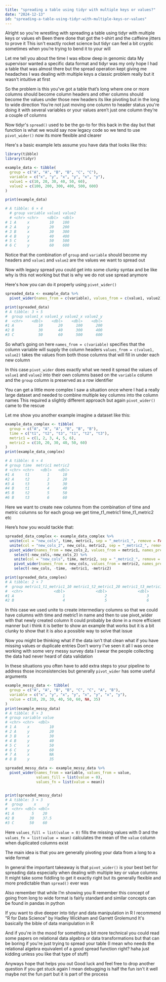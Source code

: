 ```yaml
---
title: "spreading a table using tidyr with multiple keys or values?"
date: "2024-12-13"
id: "spreading-a-table-using-tidyr-with-multiple-keys-or-values"
---
```


Alright so you're wrestling with spreading a table using tidyr with multiple keys or values eh Been there done that got the t-shirt and the caffeine jitters to prove it This isn't exactly rocket science but tidyr can feel a bit cryptic sometimes when you’re trying to bend it to your will

Let me tell you about the time I was elbow deep in genomic data My supervisor wanted a specific data format and tidyr was my only hope I had a table that was almost there but the spread operation kept giving me headaches I was dealing with multiple keys a classic problem really but it wasn't intuitive at first

So the problem is this you’ve got a table that’s long where one or more columns should become column headers and other columns should become the values under those new headers its like pivoting but in the long to wide direction You’re not just moving one column to header status you're doing it with several variables or your values aren’t just one column they’re a couple of columns

Now tidyr's `spread()` used to be the go-to for this back in the day but that function is what we would say now legacy code so we tend to use `pivot_wider()` now its more flexible and clearer

Here's a basic example lets assume you have data that looks like this:

```r
library(tibble)
library(tidyr)

example_data <- tibble(
  group = c("A", "A", "B", "B", "C", "C"),
  variable = c("x", "y", "x", "y", "x", "y"),
  value1 = c(10, 20, 30, 40, 50, 60),
  value2 = c(100, 200, 300, 400, 500, 600)
)

print(example_data)

# A tibble: 6 × 4
  # group variable value1 value2
  # <chr> <chr>    <dbl>  <dbl>
# 1 A     x         10    100
# 2 A     y         20    200
# 3 B     x         30    300
# 4 B     y         40    400
# 5 C     x         50    500
# 6 C     y         60    600
```
Notice that the combination of `group` and `variable` should become my headers and `value1` and `value2` are the values we want to spread out

Now with legacy spread you could get into some clunky syntax and be like why is this not working but that is why we do not use spread anymore

Here's how you can do it properly using `pivot_wider()`
```r
spreaded_data <- example_data %>%
  pivot_wider(names_from = c(variable), values_from = c(value1, value2))

print(spreaded_data)
# A tibble: 3 × 5
#  group value1_x value1_y value2_x value2_y
#  <chr>    <dbl>    <dbl>    <dbl>    <dbl>
#1 A           10       20      100      200
#2 B           30       40      300      400
#3 C           50       60      500      600
```

So what’s going on here `names_from = c(variable)` specifies that the column variable will supply the column headers `values_from = c(value1, value2)` takes the values from both those columns that will fill in under each new column

In this case `pivot_wider` does exactly what we need it spread the values of `value1` and `value2` into their own columns based on the `variable` column and the `group` column is preserved as a row identifier

You can get a little more complex I saw a situation once where I had a really large dataset and needed to combine multiple key columns into the column names This required a slightly different approach but again `pivot_wider()` came to the rescue

Let me show you another example imagine a dataset like this:

```r
example_data_complex <- tibble(
  group = c("A", "A", "A", "B", "B", "B"),
  time = c("t1", "t2", "t3", "t1", "t2", "t3"),
  metric1 = c(1, 2, 3, 4, 5, 6),
  metric2 = c(10, 20, 30, 40, 50, 60)
)
print(example_data_complex)

# A tibble: 6 × 4
# group time  metric1 metric2
# <chr> <chr>   <dbl>   <dbl>
#1 A     t1        1      10
#2 A     t2        2      20
#3 A     t3        3      30
#4 B     t1        4      40
#5 B     t2        5      50
#6 B     t3        6      60
```

Here we want to create new columns from the combination of time and metric columns so for each group we get time_t1_metric1 time_t1_metric2 etc

Here’s how you would tackle that:

```r
spreaded_data_complex <- example_data_complex %>%
  unite(col = "new_cols", time, metric1, sep = "_metric1_", remove = FALSE) %>%
  unite(col = "new_cols_2", new_cols, metric2, sep = "_metric2_", remove = FALSE) %>%
  pivot_wider(names_from = new_cols_2, values_from = metric1, names_prefix = "metric1_") %>%
    select(-new_cols,-new_cols_2) %>%
    unite(col = "new_cols", time, metric2, sep = "_metric2_", remove = FALSE) %>%
    pivot_wider(names_from = new_cols, values_from = metric2, names_prefix = "metric2_") %>%
    select(-new_cols, -time, -metric1, -metric2)

print(spreaded_data_complex)
# A tibble: 2 × 7
#  group metric1_t1_metric1_10 metric1_t2_metric1_20 metric1_t3_metric1_30 metric2_t1_metric2_10 metric2_t2_metric2_20 metric2_t3_metric2_30
#  <chr>              <dbl>              <dbl>              <dbl>            <dbl>            <dbl>            <dbl>
#1 A                      1                  2                  3               10               20               30
#2 B                      4                  5                  6               40               50               60
```
In this case we used unite to create intermediary columns so that we could have columns with time and metric1 in name and then to use pivot_wider with that newly created column
It could probably be done in a more efficient manner but i think it is better to show an example that works but it is a bit clunky to show that it is also a possible way to solve that issue

Now you might be thinking what if the data isn't that clean what if you have missing values or duplicate entries Don't worry I've seen it all I was once working with some very messy survey data I swear the people collecting the data had never heard of data validation

In these situations you often have to add extra steps to your pipeline to address those inconsistencies but generally `pivot_wider` has some useful arguments

```r
example_messy_data <- tibble(
  group = c("A", "A", "B", "B", "C", "C", "A", "B"),
  variable = c("x", "y", "x", "y", "x", "y", "x", "y"),
  value = c(10, 20, 30, 40, 50, 60, NA, 35)
)
print(example_messy_data)
# A tibble: 8 × 3
# group variable value
# <chr> <chr>  <dbl>
# 1 A     x         10
# 2 A     y         20
# 3 B     x         30
# 4 B     y         40
# 5 C     x         50
# 6 C     y         60
# 7 A     x         NA
# 8 B     y         35

spreaded_messy_data <- example_messy_data %>%
  pivot_wider(names_from = variable, values_from = value,
              values_fill = list(value = 0),
              values_fn = list(value = mean))


print(spreaded_messy_data)
# A tibble: 3 × 3
#  group     x     y
#  <chr> <dbl> <dbl>
#1 A        5    20
#2 B       30    37.5
#3 C       50    60
```

Here `values_fill = list(value = 0)` fills the missing values with 0 and the  `values_fn = list(value = mean)` calculates the mean of the `value` column when duplicated columns exist

The main idea is that you are generally pivoting your data from a long to a wide format

In general the important takeaway is that `pivot_wider()` is your best bet for spreading data especially when dealing with multiple key or value columns It might take some fiddling to get it exactly right but its generally flexible and more predictable than `spread()` ever was

Also remember that while I’m showing you R remember this concept of going from long to wide format is fairly standard and similar concepts can be found in pandas in python

If you want to dive deeper into tidyr and data manipulation in R I recommend "R for Data Science" by Hadley Wickham and Garrett Grolemund It's basically the bible of data manipulation in R

And if you're in the mood for something a bit more technical you could read some papers on relational data algebra or data transformations but that can be boring if you're just trying to spread your table (I mean who needs the relational algebra equivalent of a good spread function right? haha just kidding unless you like that type of stuff)

Anyways hope that helps you out Good luck and feel free to drop another question if you get stuck again I mean debugging is half the fun isn't it well maybe not the fun part but it is part of the process

